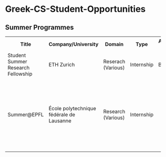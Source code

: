 # Greek-CS-Student-Opportunities

## Summer Programmes
<table style="width:100%">
  <tr>
    <th>Title</th>
    <th>Company/University</th>
    <th>Domain</th>
    <th>Type</th>
    <th>Applications Open</th>
    <th>Applications Close</th>
    <th>Level</th>
    <th>Specific Criteria</th>
    <th>Benefits</th>
    <th>Link</th>
  </tr>
<tr>
    <td>Student Summer Research Fellowship</td>
    <td>ETH Zurich</td>
    <td>Reserach (Various)</td>
    <td>Internship</td>
    <td>Beg Nov</td>
    <td>End Dec</td>
    <td>BSc, MSc</td>
    <td></td>
    <td></td>
  </tr>
  <tr>
    <td>Summer@EPFL</td>
    <td>École polytechnique fédérale de Lausanne</td>
    <td>Research (Various)</td>
    <td>Internship</td>
    <td></td>
    <td>Beg Feb</td>
    <td>BSc, MSc</td>
    <td><ol><li>2nd year of BSc and above</li><li>Maintain student status at the time of the internship</li></ol></td>
    <td>Full</td>
    <td><a href="https://ic.epfl.ch/computer-science/summer-at-epfl">https://ic.epfl.ch/computer-science/summer-at-epfl</a></td>
  </tr>
</table> 
